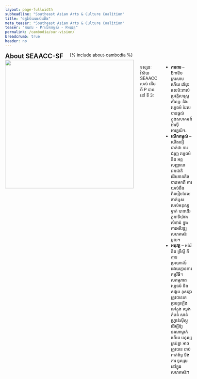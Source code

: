```yaml
---
layout: page-fullwidth
subheadline: "Southeast Asian Arts & Culture Coalition"
title: "ចក្ខុវិស័យរបស់យើង"
meta_teaser: "Southeast Asian Arts & Culture Coalition"
teaser: "ការពារ - Prលើកកម្ពស់ - Pអនុវត្ត"
permalink: /cambodia/our-vision/
breadcrumb: true
header: no
---
```

<!--more-->
<div class="row">
<div class="bible-index medium-4 medium-push-8 columns">
<h2 style="margin: 0px">About SEAACC-SF</h2>
        {% include about-cambodia %}
</div><!-- /.medium-4.columns -->
<div class="medium-8 medium-pull-4 columns" markdown="1">
<img width="424" src="{{ site.urlimg }}seaacc-logo.png">

ទស្សនៈវិស័យ SEAACC របស់ ដើម ពី P បាន នៅ ទី 3:

- <strong>ការពារ</strong> – Emឱបក្រសោបហើយ ដាំដុះ ផលប៉ះពាល់ ប្រវត្តិសាស្រ្ត សិល្បៈ និងវប្បធម៌ ដែល បានផ្តល់ ក្នុងសហគមន៍ អាស៊ី អាគ្នេយ៍។.
- <strong>លើកកម្ពស់</strong> – យើងជឿជាក់ថា ការជំរុញ វប្បធម៌និង អត្តសញ្ញាណ ជនជាតិដើមភាគតិច បានមកពី ការយល់ដឹង ពីរបៀបដែល ចាក់ឬស របស់មនុស្សម្នាក់ បានដើរ តួនាទីយ៉ាងសំខាន់ ក្នុងការអភិវឌ្ឍ សហគមន៍ មួយ។ 
- <strong>អនុវត្ត</strong> – អប់រំនិង ទ្រឹស្តី គឺគ្មានប្រយោជន៍ ដោយគ្មានការ កម្មវិធី។ សកម្មភាពវប្បធម៌ និងសង្គម ខុសគ្នា ត្រូវបានគេ ប្រារព្ធឡើងនៅក្នុង ឈូង តំបន់ សាន់ ហ្វ្រាន់ស៊ីស្កូ ដើម្បីឱ្យ នរណាម្នាក់ ហើយ មនុស្សគ្រប់គ្នា អាចត្រូវបាន ជាប់ពាក់ព័ន្ធ និងការ ចូលរួម នៅក្នុង សហគមន៍។

</div><!-- /.row -->
